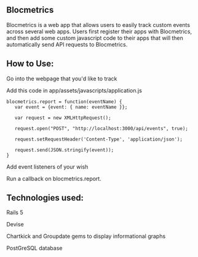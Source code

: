 ## Blocmetrics
Blocmetrics is a web app that allows users to easily track custom events across several web apps. Users first register their apps with Blocmetrics, and then add some custom javascript code to their apps that will then automatically send API requests to Blocmetrics.

## How to Use:
<p>Go into the webpage that you'd like to track</p>
<p>Add this code in app/assets/javascripts/application.js</p>

```
blocmetrics.report = function(eventName) {
   var event = {event: { name: eventName }};

   var request = new XMLHttpRequest();

   request.open("POST", "http://localhost:3000/api/events", true);

   request.setRequestHeader('Content-Type', 'application/json');

   request.send(JSON.stringify(event));
}
```
<p>Add event listeners of your wish</p>
<p>Run a callback on blocmetrics.report.</p>


## Technologies used:
<p>Rails 5</p>
<p>Devise</p>
<p>Chartkick and Groupdate gems to display informational graphs</p>
<p>PostGreSQL database</p>
